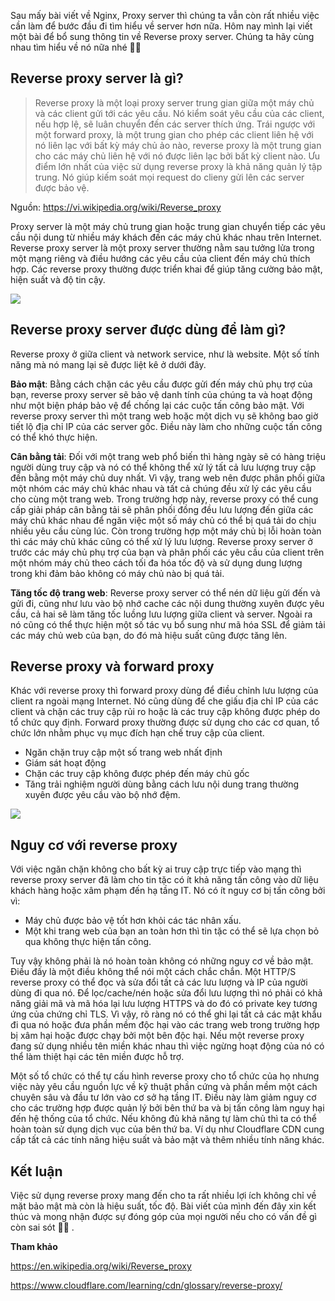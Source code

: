 Sau mấy bài viết về Nginx, Proxy server thì chúng ta vẫn còn rất nhiều việc cần làm để bước đầu đi tìm hiểu về server hơn nữa. Hôm nay mình lại viết một bài để bổ sung thông tin về Reverse proxy server. Chúng ta hãy cùng nhau tìm hiểu về nó nữa nhé :running_woman: 

## Reverse proxy server là gì?

> Reverse proxy là một loại proxy server trung gian giữa một máy chủ và các client gửi tới các yêu cầu. Nó kiểm soát yêu cầu của các client, nếu hợp lệ, sẽ luân chuyển đến các server thích ứng. Trái ngược với một forward proxy, là một trung gian cho phép các client liên hệ với nó liên lạc với bất kỳ máy chủ ảo nào, reverse proxy là một trung gian cho các máy chủ liên hệ với nó được liên lạc bởi bất kỳ client nào. Ưu điểm lớn nhất của việc sử dụng reverse proxy là khả năng quản lý tập trung. Nó giúp kiếm soát mọi request do clieny gửi lên các server được bảo vệ.

Nguồn: https://vi.wikipedia.org/wiki/Reverse_proxy

Proxy server là một máy chủ trung gian hoặc trung gian chuyển tiếp các yêu cầu nội dung từ nhiều máy khách đến các máy chủ khác nhau trên Internet. Reverse proxy server là một proxy server thường nằm sau tưởng lửa trong một mạng riêng và điều hướng các yêu cầu của client đến máy chủ thích hợp. Các reverse proxy thường được triển khai để giúp tăng cường bảo mật, hiện suất và độ tin cậy. 

![](https://images.viblo.asia/ef40197e-ab26-4da5-81d2-759a4508d7e3.PNG)

## Reverse proxy server được dùng để làm gì?
Reverse proxy ở giữa client và network service, như là website. Một số tính năng mà nó mang lại sẽ được liệt kê ở dưới đây.

**Bảo mật**: Bằng cách chặn các yêu cầu được gửi đến máy chủ phụ trợ của bạn, reverse proxy server sẽ bảo vệ danh tính của chúng ta và hoạt động như một biện pháp bảo vệ để chống lại các cuộc tấn công bảo mật. Với reverse proxy server thì một trang web hoặc một dịch vụ sẽ không bao giờ tiết lộ địa chỉ IP của các server gốc. Điều này làm cho những cuộc tấn công có thể khó thực hiện. 

**Cân bằng tải**: Đối với một trang web phổ biến thì hàng ngày sẽ có hàng triệu người dùng truy cập và nó có thể không thể xử lý tất cả lưu lượng truy cập đến bằng một máy chủ duy nhất. Vì vậy, trang web nên được phân phối giữa một nhóm các máy chủ khác nhau và tất cả chúng đều xử lý các yêu cầu cho cùng một trang web. Trong trường hợp này, reverse proxy có thể cung cấp giải pháp cân bằng tải sẽ phân phối đồng đều lưu lượng đến giữa các máy chủ khác nhau để ngăn việc một số máy chủ có thể bị quá tải do chịu nhiều yêu cầu cùng lúc. Còn trong trường hợp một máy chủ bị lỗi hoàn toàn thì các máy chủ khác cũng có thể xử lý lưu lượng. Reverse proxy server ở trước các máy chủ phụ trợ của bạn và phân phối các yêu cầu của client trên một nhóm máy chủ theo cách tối đa hóa tốc độ và sử dụng dung lượng trong khi đảm bảo không có máy chủ nào bị quá tải. 

**Tăng tốc độ trang web**: Reverse proxy server có thể nén dữ liệu gửi đến và gửi đi, cũng như lưu vào bộ nhớ cache các nội dung thường xuyên được yêu cầu, cả hai sẽ làm tăng tốc luồng lưu lượng giữa client và server. Ngoài ra nó cũng có thể thực hiện một số tác vụ bổ sung như mã hóa SSL để giảm tải các máy chủ web của bạn, do đó mà hiệu suất cũng được tăng lên. 

## Reverse proxy và forward proxy
Khác với reverse proxy thì forward proxy dùng để điều chỉnh lưu lượng của client ra ngoài mạng Internet. Nó cũng dùng để che giấu địa chỉ IP của các client và chặn các truy cập rủi ro hoặc là các truy cập không được phép do tổ chức quy định. Forward proxy thường được sử dụng cho các cơ quan, tổ chức lớn nhằm phục vụ mục đích hạn chế truy cập của client.
 * Ngăn chặn truy cập một số trang web nhất định
 * Giám sát hoạt động
 * Chặn các truy cập không được phép đến máy chủ gốc
 * Tăng trải nghiệm người dùng bằng cách lưu nội dung trang thường xuyên được yêu cầu vào bộ nhớ đệm.

![](https://images.viblo.asia/5e329850-cfb4-461f-bacb-0da158c5dbe8.PNG)

## Nguy cơ với reverse proxy
Với việc ngăn chặn không cho bất kỳ ai truy cập trực tiếp vào mạng thì reverse proxy server đã làm cho tin tặc có ít khả năng tấn công vào dữ liệu khách hàng hoặc xâm phạm đến hạ tầng IT. Nó có ít nguy cơ bị tấn công bởi vì:
* Máy chủ được bảo vệ tốt hơn khỏi các tác nhân xấu.
* Một khi trang web của bạn an toàn hơn thì tin tặc có thể sẽ lựa chọn bỏ qua không thực hiện tấn công.

Tuy vậy không phải là nó hoàn toàn không có những nguy cơ về bảo mật. Điều đấy là một điều không thể nói một cách chắc chắn. Một HTTP/S reverse proxy có thể đọc và sửa đổi tất cả các lưu lượng và IP của người dùng đi qua nó. Để lọc/cache/nén hoặc sửa đổi lưu lượng thì nó phải có khả năng giải mã và mã hóa lại lưu lượng HTTPS và do đó có private key tương ứng của chứng chỉ TLS. Vì vậy, rõ ràng nó có thể ghi lại tất cả các mật khẩu đi qua nó hoặc đưa phần mềm độc hại vào các trang web trong trường hợp bị xâm hại hoặc được chạy bởi một bên độc hại. Nếu một reverse proxy đang sử dụng nhiều tên miền khác nhau thì việc ngừng hoạt động của nó có thể làm thiệt hại các tên miền được hỗ trợ.

Một số tổ chức có thể tự cấu hình reverse proxy cho tổ chức của họ nhưng việc này yêu cầu nguồn lực về kỹ thuật phần cứng và phần mềm một cách chuyên sâu và đầu tư lớn vào cơ sở hạ tầng IT. Điều này làm giảm nguy cơ cho các trường hợp được quản lý bởi bên thứ ba và bị tấn công làm nguy hại đến hệ thống của tổ chức. Nếu không đủ khả năng tự làm chủ thì ta có thể hoàn toàn sử dụng dịch vục của bên thứ ba. Ví dụ như Cloudflare CDN cung cấp tất cả các tính năng hiệu suất và bảo mật và thêm nhiều tính năng khác.

## Kết luận
Việc sử dụng reverse proxy mang đến cho ta rất nhiều lợi ích không chỉ về mặt bảo mật mà còn là hiệu suất, tốc độ. Bài viết của mình đến đây xin kết thúc và mong nhận được sự đóng góp của mọi người nếu cho có vấn đề gì còn sai sót :bowing_woman: .

**Tham khảo**

https://en.wikipedia.org/wiki/Reverse_proxy

https://www.cloudflare.com/learning/cdn/glossary/reverse-proxy/